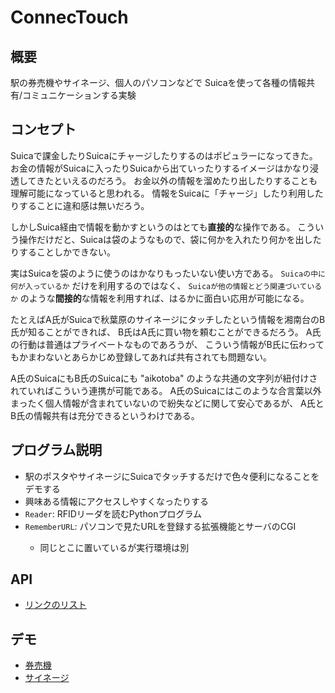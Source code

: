 <h1>ConnecTouch</h1>

<h2>概要</h2>

駅の券売機やサイネージ、個人のパソコンなどで
Suicaを使って各種の情報共有/コミュニケーションする実験

<h2>コンセプト</h2>

<p>
Suicaで課金したりSuicaにチャージしたりするのはポピュラーになってきた。
お金の情報がSuicaに入ったりSuicaから出ていったりするイメージはかなり浸透してきたといえるのだろう。
お金以外の情報を溜めたり出したりすることも理解可能になっていると思われる。
情報をSuicaに「チャージ」したり利用したりすることに違和感は無いだろう。
</p>

<p>
しかしSuica経由で情報を動かすというのはとても<b>直接的</b>な操作である。
こういう操作だけだと、Suicaは袋のようなもので、袋に何かを入れたり何かを出したりすることしかできない。
</p>

<p>
実はSuicaを袋のように使うのはかなりもったいない使い方である。
<code>Suicaの中に何が入っているか</code>
だけを利用するのではなく、
<code>Suicaが他の情報とどう関連づいているか</code>
のような<b>間接的</b>な情報を利用すれば、はるかに面白い応用が可能になる。
</p>

<p>
たとえばA氏がSuicaで秋葉原のサイネージにタッチしたという情報を湘南台のB氏が知ることができれば、
B氏はA氏に買い物を頼むことができるだろう。
A氏の行動は普通はプライベートなものであろうが、
こういう情報がB氏に伝わってもかまわないとあらかじめ登録してあれば共有されても問題ない。
</p>

<p>
A氏のSuicaにもB氏のSuicaにも "aikotoba" のような共通の文字列が紐付けされていればこういう連携が可能である。
A氏のSuicaにはこのような合言葉以外まったく個人情報が含まれていないので紛失などに関して安心であるが、
A氏とB氏の情報共有は充分できるというわけである。
</p>

<h2>プログラム説明</h2>

<ul>
  <li>駅のポスタやサイネージにSuicaでタッチするだけで色々便利になることをデモする</li>
  <li>興味ある情報にアクセスしやすくなったりする</li>
  <li><code>Reader</code>: RFIDリーダを読むPythonプログラム</li>
  <li><code>RememberURL</code>: パソコンで見たURLを登録する拡張機能とサーバのCGI</li>
  <ul>
    <li>同じとこに置いているが実行環境は別</li>
  </ul>
</ul>

<h2>API</h2>

<ul>
<li><a href="http://ConnecTouch.org/links">リンクのリスト</a></li>
</ul>

<h2>デモ</h2>

<ul>
<li><a href="http://ConnecTouch.org/mv.html">券売機</a></li>
<li><a href="http://ConnecTouch.org/signage.html">サイネージ</a></li>
</ul>






